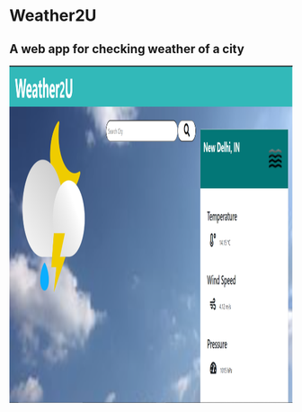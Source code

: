 # Weather2U

## A web app for checking weather of a city

<img src="/public/images/2021-01-10.png" height=600 width=1000>

